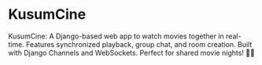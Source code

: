 # KusumCine
KusumCine: A Django-based web app to watch movies together in real-time. Features synchronized playback, group chat, and room creation. Built with Django Channels and WebSockets. Perfect for shared movie nights! 🎥🍿
